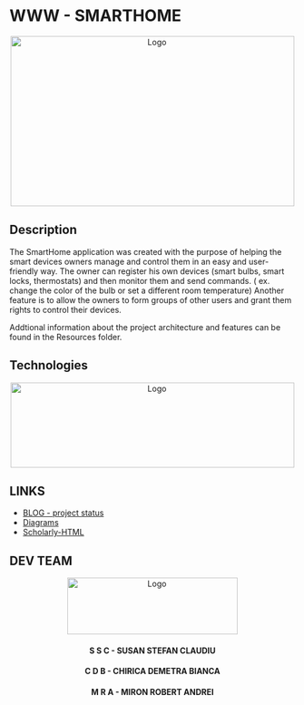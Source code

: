 # WWW - SMARTHOME

<p align="center">
  <a>
    <img src="https://blogger.googleusercontent.com/img/a/AVvXsEit1XTF1VYQZ9e0uCpg4hjocGUcD-FL6bjI1AhrOBjUWzR0Dgb8X43XeIerfMitufDvTeDWX_53PUqUO1sDTE3NwQM8jJtzRcd_xlcqyuLKTL7TDLzuC3LfuYhInvyLqcYMB-rRONuf8qmOJqvj4NHcQ1kw4XQgDpYrbw24-Ystvo4OkcQmxvyCStLbFw=s460" alt="Logo" width="500" height="300">
  </a>

</p>

## Description

The SmartHome application was created with the purpose of helping the smart devices owners manage and control them in an easy and user-friendly way. The owner can register his own devices (smart bulbs, smart locks, thermostats) and then monitor them and send commands. ( ex. change the color of the bulb or set a different room temperature) Another feature is to allow the owners to form groups of other users and grant them rights to control their devices. 

Addtional information about the project architecture and features can be found in the Resources folder.

## Technologies

<p align="center">
  <a>
    <img src="https://blogger.googleusercontent.com/img/a/AVvXsEjnfYZsrwreI1f_S9Rm5ypXsarNKb_kP0zxWvaOY_1vUjBPqKLfZPc6UVLdEeLIdDww2_EfWAtXud_LfWFmHej0D-DdtgXvukEXtyLnZeBZtYMSiPOfQFJ86qWSkPeUcUZthKYKz8RjJu9eI1UmpjaXoPBrxcM3xzbU_84JRkdODEg0gElMeNSJ-fB7hQ=s400" alt="Logo" width="500" height="150">
  </a>

</p>



## LINKS

* [BLOG - project status](https://fiismarthome.blogspot.com/2021/11/smarthome-project-status.html)
* [Diagrams](https://github.com/mrabobi/WWW/tree/main/Resources/Diagrams)
* [Scholarly-HTML](https://github.com/mrabobi/WWW/blob/main/Resources/Documentation/scholarly-html-SmartHome.html)

## DEV TEAM

<p align="center">
  <a>
    <img src="https://blogger.googleusercontent.com/img/a/AVvXsEiouWpNqxyspQjNZkBCngoxMAAbkPR0ktgZ837pHsWU-152DJLGKrbsNlGGsYUuq7UJEvq2Rqg5_Ut1Fw2t0kFvq8VSROXlGfM_jrjFINp66AF9dSZpK1M3R1kseKXzCd2fnv8B8ZQF9PrckdekxVxv9G9-DY91whlQ7eStZo_zEGgRXIsMy3k7ch-qRw=s855" alt="Logo" width="300" height="100">
  </a>
<h4 align="center">S S C - SUSAN STEFAN CLAUDIU</h4>
<h4 align="center">C D B - CHIRICA DEMETRA BIANCA</h4>
<h4 align="center">M R A - MIRON ROBERT ANDREI</h4>
</p>
